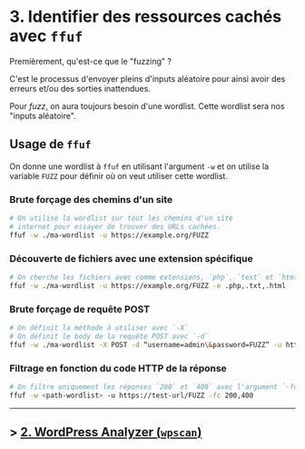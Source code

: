 # 3. Identifier des ressources cachés avec `ffuf`

Premièrement, qu'est-ce que le "fuzzing" ?

C'est le processus d'envoyer pleins d'inputs aléatoire pour ainsi avoir des erreurs et/ou des sorties inattendues.

Pour *fuzz*, on aura toujours besoin d'une wordlist. Cette wordlist sera nos "inputs aléatoire".

## Usage de `ffuf`

On donne une wordlist à `ffuf` en utilisant l'argument `-w` et on utilise
la variable `FUZZ` pour définir où on veut utiliser cette wordlist.

### Brute forçage des chemins d'un site

```bash
# On utilise la wordlist sur tout les chemins d'un site
# internet pour essayer de trouver des URLs cachées.
ffuf -w ./ma-wordlist -u https://example.org/FUZZ
```

### Découverte de fichiers avec une extension spécifique

```bash
# On cherche les fichiers avec comme extensions, `php`, `text` et `html`.
ffuf -w ./ma-wordlist -u https://example.org/FUZZ -e .php,.txt,.html
```

### Brute forçage de requête POST

```bash
# On définit la méthode à utiliser avec `-X`
# On définit le body de la requête POST avec `-d`
ffuf -w ./ma-wordlist -X POST -d “username=admin\&password=FUZZ” -u https://example.org/api/login
```

### Filtrage en fonction du code HTTP de la réponse

```bash
# On filtre uniquement les réponses `200` et `400` avec l'argument `-fc`
ffuf -w <path-wordlist> -u https://test-url/FUZZ -fc 200,400
```

---

## > [2. WordPress Analyzer (`wpscan`)](./2-wordpress-analyzer.md)

